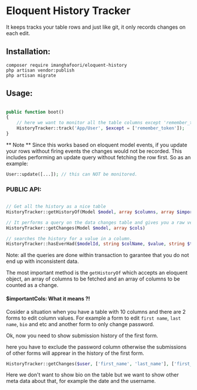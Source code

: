 # Eloquent History Tracker

It keeps tracks your table rows and just like git, it only records changes on each edit.

## Installation:
```
composer require imanghafoori/eloquent-history
php artisan vendor:publish
php artisan migrate
```

## Usage:
```php

public function boot()
{
    // here we want to monitor all the table columns except 'remember_token'
    HistoryTracker::track('App/User', $except = ['remember_token']);
}

```

** Note ** Since this works based on eloquent model events, if you update your rows without firing events the changes would not be recorded.
This includes performing an update query without fetching the row first.
So as an example:
```php
User::update([...]); // this can NOT be monitored.
```

### PUBLIC API:

```php

// Get all the history as a nice table
HistoryTracker::getHistoryOf(Model $model, array $columns, array $importantCols = [])

// It performs a query on the data changes table and gives you a raw version of changes.
HistoryTracker::getChanges(Model $model, array $cols)

// searches the history for a value in a column.
HistoryTracker::hasEverHad($modelId, string $colName, $value, string $tableName)

```

Note: all the queries are done within transaction to garantee that you do not end up with inconsistent data.

The most important method is the `getHistoryOf` which accepts an eloquent object, an array of columns to be fetched and an array of columns to be counted as a change.

#### $importantCols: What it means ?!

Cosider a situation when you have a table with 10 columns and there are 2 forms to edit column values.
For example a form to edit `first name`, `last name`, `bio` and etc and another form to only change password.

Ok, now you need to show submission history of the first form.

here you have to exclude the password column otherwise the submissions of other forms will apprear in the history of the first form.

```php
HistoryTracker::getChanges($user, ['first_name', 'last_name'], ['first_name', 'last_name', 'bio']);
```

Here we don't want to show bio on the table but we want to show other meta data about that, for example the date and the username.

